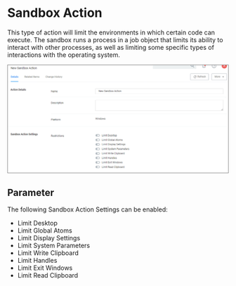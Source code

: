 [title]: # (Sandbox)
[tags]: # (action)
[priority]: # (5)
# Sandbox Action

This type of action will limit the environments in which certain code can execute. The sandbox runs a process in a job object that limits its ability to interact with other processes, as well as limiting some specific types of interactions with the operating system.

![Display Sandbox Settings](images/sandbox.png "Display Sandbox Settings")

## Parameter

The following Sandbox Action Settings can be enabled:

* Limit Desktop
* Limit Global Atoms
* Limit Display Settings
* Limit System Parameters
* Limit Write Clipboard
* Limit Handles
* Limit Exit Windows
* Limit Read Clipboard
